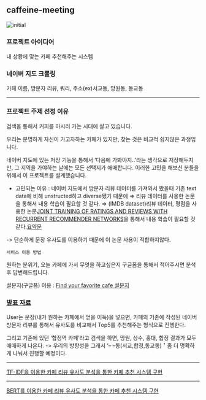 ## caffeine-meeting
![initial](https://user-images.githubusercontent.com/47210353/175638330-1f12e620-77fd-4382-a82b-efd8062d672f.png)
### 프로젝트 아이디어
내 상황에 맞는 카페 추천해주는 시스템

### 네이버 지도 크롤링
카페 이름, 방문자 리뷰, 쿼리, 주소(ex)서교동, 망원동, 동교동

---
### 프로젝트 주제 선정 이유

검색을 통해서 커피를 마시러 가는 시대에 살고 있습니다. 

우리는  분명하게 자신이 가고자하는 카페가 있지만, 찾는 것은 비교적 쉽지않은 과정입니다. 

네이버 지도에 있는 저장 기능을 통해서 ‘다음에 가봐야지..’라는 생각으로 저장해두지만, 그 지역을 가야하는 날에는 모든 선택지가 애매합니다. 이러한 고민을 해보신 분들을 위해서 이 프로젝트를 설계했습니다. 

- 고민되는 이유 : 네이버 지도에서 방문자 리뷰 데이터를 가져와서 봤을때  기존 text data에 비해 unstructed하고 diverse됐기 때문에
    ⇒ 리뷰 데이터를 사용한 논문을 통해서 내용 학습이 필요할 것 같다. 
     ⇒ (IMDB dataset)리뷰 데이터, 평점을 사용한 논문[JOINT TRAINING OF RATINGS AND REVIEWS WITH
RECURRENT RECOMMENDER NETWORKS](https://openreview.net/pdf?id=Bkv9FyHYx)을 통해서 내용 학습이 필요할 것 같다.[요약문](https://github.com/edenLee94/caffeine-meeting/blob/main/review_rating/Readme.md)

-> 단순하게 문장 유사도를 이용하기 때문에 이 논문 사용이 적합하지않다.
    
`서비스 이용 방법`

원하는 분위기, 오늘 카페에 가서 무엇을 하고싶은지 구글폼을 통해서 적어주시면 분석 후 답변해드립니다.

설문지(구글폼) 이용 : [Find your favorite cafe 설문지](https://docs.google.com/forms/d/1NpMqjm_irWul-KTW8gLywuWKiSaeBKBMwZFVgc_Ikec/edit?hl=ko)


### [발표 자료](https://github.com/edenLee94/caffeine-meeting/blob/main/recom_forpdf.pdf)
User는 문장(내가 원하는 카페에서 얻을 이득)을 넣으면, 카페의 기존에 작성된 네이버 방문자 리뷰를 통해서 유사도를 비교해서 Top5를 추천해주는 형식으로 진행한다. 

그리고 기존에 있던 ‘합정역 카페’라고 검색을 하면, 망원, 상수, 홍대, 합정 결과가 모두 애매하게 나온다. -> 우리의 방향성을 그래서 ‘– –동(서교,합정,동교동)＇좀 더 명확하게 나눠서 진행할 예정이다. 

---
[TF-IDF을 이용한 카페 리뷰 유사도 분석을 통한 카페 추천 시스템 구현](https://github.com/edenLee94/caffeine-meeting/blob/main/cafe_sentence_similarity.ipynb)

---
[BERT를 이용한 카페 리뷰 유사도 분석을 통한 카페 추천 시스템 구현](https://github.com/edenLee94/caffeine-meeting/blob/main/cafedafe_Bert_base.ipynb)
